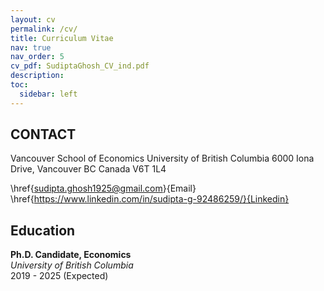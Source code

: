 ```yaml
---
layout: cv
permalink: /cv/
title: Curriculum Vitae
nav: true
nav_order: 5
cv_pdf: SudiptaGhosh_CV_ind.pdf
description: 
toc:
  sidebar: left
---
```

## CONTACT
Vancouver School of Economics
University of British Columbia
6000 Iona Drive, Vancouver
BC Canada V6T 1L4 

 \href{sudipta.ghosh1925@gmail.com}{Email} \href{https://www.linkedin.com/in/sudipta-g-92486259/}{Linkedin}

## Education

**Ph.D. Candidate, Economics**  
*University of British Columbia*  
2019 - 2025 (Expected)
